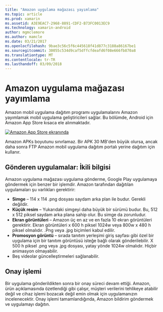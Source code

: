 ```yaml
---
title: "Amazon uygulama mağazası yayımlama"
ms.topic: article
ms.prod: xamarin
ms.assetid: A3E9EAC7-2968-8891-CDF2-B73FC0013EC9
ms.technology: xamarin-android
author: mgmclemore
ms.author: mamcle
ms.date: 03/21/2017
ms.openlocfilehash: 9bae3c56c5f6c445618f41d877c3188a86167be1
ms.sourcegitcommit: 30055c534d9caf5dffcfdeafd6f08e666fb870a8
ms.translationtype: MT
ms.contentlocale: tr-TR
ms.lasthandoff: 03/09/2018
---
```

# <a name="publishing-to-the-amazon-app-store"></a>Amazon uygulama mağazası yayımlama

Amazon mobil uygulama dağıtım programı uygulamalarını Amazon yayımlamak mobil uygulama geliştiricileri sağlar. Bu bölümde, Android için Amazon App Store kısaca ele alınmaktadır. 

[![Amazon App Store ekranında](publishing-to-amazon-images/amazon-app-store.png)](publishing-to-amazon-images/amazon-app-store.png#lightbox)

Amazon APKs boyutunu sınırlamaz. Bir APK 30 MB'den büyük olursa, ancak daha sonra FTP Amazon mobil uygulama dağıtım portalı yerine dağıtım için kullanır.


## <a name="submitting-apps-binary-info"></a>Gönderen uygulamalar: İkili bilgisi

Amazon uygulama mağazası uygulama gönderme, Google Play uygulamaya göndermek için benzer bir işlemdir. Amazon tarafından dağıtılan uygulamaları şu varlıkları gerektirir: 

-   **Simge** &ndash; 114 x 114 .png dosyası saydam arka plan ile budur. Gerekli değildir.
-   **Küçük resim** &ndash; Yukarıdaki simgeyi daha büyük bir sürümü budur. Bu, 512 x 512 piksel saydam arka plana sahip olur. Bu simge da zorunludur.
-   **Ekran görüntüleri** &ndash; Amazon üç en az ve en fazla 10 ekran görüntüleri gerektirir. Ekran görüntüleri x 600 h piksel 1024w veya 800w x 480 h piksel olmalıdır. .Png veya .jpg biçimleri kabul edilir.
-   **Promosyon görüntü** &ndash; sırada tanıtım yerleşimi giriş sayfası gibi özel bir uygulama için bir tanıtım görüntüsü isteğe bağlı olarak gönderilebilir. X 500 h piksel .png veya .jpg dosyası, yatay yönde 1024w olmalıdır. Hiçbir animasyon olmayabilir.
-  Beş videolar güncelleştirmeleri sağlanabilir.



## <a name="approval-process"></a>Onay işlemi

Bir uygulama gönderildikten sonra bir onay süreci devam ettiği.
Amazon, ürün açıklamasında özetlendiği gibi çalışır, müşteri verilerini tehlikeye atabilir değil ve cihaz işlemi bozacak değil emin olmak için uygulamanızın incelenecektir. Onay işlemi tamamlandığında, Amazon bildirim göndermek ve uygulamayı dağıtın.
